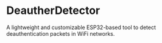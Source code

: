 # DeautherDetector
A lightweight and customizable ESP32-based tool to detect deauthentication packets in WiFi networks.
